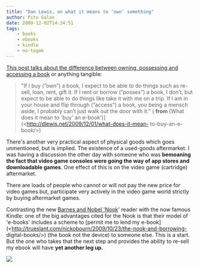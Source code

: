 ```yaml
---
title: "Dan Lewis, on what it means to ‘own’ something"
author: Pito Salas
date: 2009-12-02T14:34:51
tags:
    - books
    - ebooks
    - kindle
    - no-tagok
---
```




[This post talks about the difference between owning, possessing and accessing
a book](<http://dlewis.net/2009/12/01/what-does-it-mean-to-buy-an-e-book/>) or
anything tangible:

> "If I buy (”own”) a book, I expect to be able to do things such as re-sell,
> loan, rent, gift it. If I rent or borrow (”posses”) a book, I don’t, but
> expect to be able to do things like take it with me on a trip. If I am in
> your house and flip through (”access”) a book, you being a mensch aside, I
> probably can’t just walk out the door with it." ( **from** [What does it
> mean to 'buy' an e-book')](<http://dlewis.net/2009/12/01/what-does-it-mean-
> to-buy-an-e-book/>)

There's another very practical aspect of physical goods which goes
unmentioned, but is implied. The existence of a used-goods aftermarket. I was
having a discussion the other day with someone who was **bemoaning the fact
that video game consoles were going the way of app stores and downloadable
games**. One effect of this is on the video game (cartridge) aftermarket.

There are loads of people who cannot or will not pay the new price for video
games but, participate very actively in the video game world strictly by
buying aftermarket games.

Contrasting the new [Barnes and Nobel
'Nook](<http://www.barnesandnoble.com/nook/>)' reader with the now famous
Kindle: one of the big advantages cited for the Nook is that their model of
'e-books' includes a scheme to [permit me to lend my
e-book](<http://trueslant.com/nickobourn/2009/10/23/the-nook-and-borrowing-
digital-books/>) (the book not the device) to someone else. This is a start.
But the one who takes that the next step and provides the ability to re-sell
my ebook will have **yet another leg up.**

![](https://i0.wp.com/img.zemanta.com/pixy.gif?w=584)


